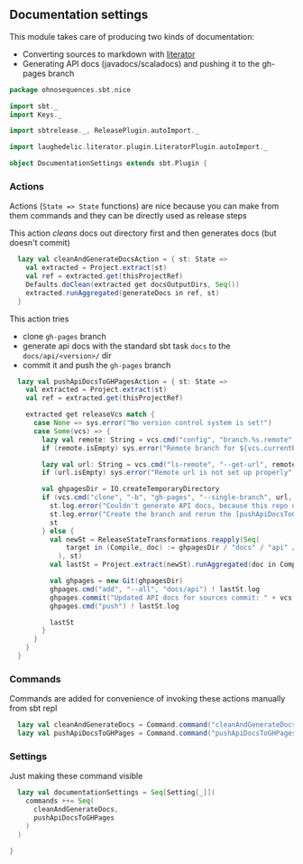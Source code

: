 ## Documentation settings

This module takes care of producing two kinds of documentation:

- Converting sources to markdown with [literator](https://github.com/laughedelic/literator)
- Generating API docs (javadocs/scaladocs) and pushing it to the gh-pages branch


```scala
package ohnosequences.sbt.nice

import sbt._
import Keys._

import sbtrelease._, ReleasePlugin.autoImport._

import laughedelic.literator.plugin.LiteratorPlugin.autoImport._

object DocumentationSettings extends sbt.Plugin {
```

### Actions

Actions (`State => State` functions) are nice because you can make from them commands and they
can be directly used as release steps

This action _cleans_ docs out directory first and then generates docs (but doesn't commit)

```scala
  lazy val cleanAndGenerateDocsAction = { st: State =>
    val extracted = Project.extract(st)
    val ref = extracted.get(thisProjectRef)
    Defaults.doClean(extracted get docsOutputDirs, Seq())
    extracted.runAggregated(generateDocs in ref, st)
  }
```

This action tries
- clone `gh-pages` branch
- generate api docs with the standard sbt task `docs` to the `docs/api/<version>/` dir
- commit it and push the `gh-pages` branch


```scala
  lazy val pushApiDocsToGHPagesAction = { st: State =>
    val extracted = Project.extract(st)
    val ref = extracted.get(thisProjectRef)

    extracted get releaseVcs match {
      case None => sys.error("No version control system is set!")
      case Some(vcs) => {
        lazy val remote: String = vcs.cmd("config", "branch.%s.remote" format vcs.currentBranch).!!.trim
        if (remote.isEmpty) sys.error("Remote branch for ${vcs.currentBranch} is not set up properly")

        lazy val url: String = vcs.cmd("ls-remote", "--get-url", remote).!!.trim
        if (url.isEmpty) sys.error("Remote url is not set up properly")

        val ghpagesDir = IO.createTemporaryDirectory
        if (vcs.cmd("clone", "-b", "gh-pages", "--single-branch", url, ghpagesDir).! != 0) {
          st.log.error("Couldn't generate API docs, because this repo doesn't have gh-pages branch")
          st.log.error("Create the branch and rerun the [pushApiDocsToGHPages] command")
          st
        } else {
          val newSt = ReleaseStateTransformations.reapply(Seq(
              target in (Compile, doc) := ghpagesDir / "docs" / "api" / extracted.get(version).stripSuffix("-SNAPSHOT")
            ), st)
          val lastSt = Project.extract(newSt).runAggregated(doc in Compile in ref, newSt)

          val ghpages = new Git(ghpagesDir)
          ghpages.cmd("add", "--all", "docs/api") ! lastSt.log
          ghpages.commit("Updated API docs for sources commit: " + vcs.currentHash) ! lastSt.log
          ghpages.cmd("push") ! lastSt.log

          lastSt
        }
      }
    }
  }
```

### Commands

Commands are added for convenience of invoking these actions manually from sbt repl


```scala
  lazy val cleanAndGenerateDocs = Command.command("cleanAndGenerateDocs")(cleanAndGenerateDocsAction)
  lazy val pushApiDocsToGHPages = Command.command("pushApiDocsToGHPages")(pushApiDocsToGHPagesAction)
```

### Settings

Just making these command visible


```scala
  lazy val documentationSettings = Seq[Setting[_]](
    commands ++= Seq(
      cleanAndGenerateDocs,
      pushApiDocsToGHPages
    )
  )

}

```




[main/scala/AssemblySettings.scala]: AssemblySettings.scala.md
[main/scala/DocumentationSettings.scala]: DocumentationSettings.scala.md
[main/scala/JavaSettings.scala]: JavaSettings.scala.md
[main/scala/MetadataSettings.scala]: MetadataSettings.scala.md
[main/scala/NiceProjectConfigs.scala]: NiceProjectConfigs.scala.md
[main/scala/ReleaseSettings.scala]: ReleaseSettings.scala.md
[main/scala/ResolverSettings.scala]: ResolverSettings.scala.md
[main/scala/ScalaSettings.scala]: ScalaSettings.scala.md
[main/scala/TagListSettings.scala]: TagListSettings.scala.md
[main/scala/WartremoverSettings.scala]: WartremoverSettings.scala.md